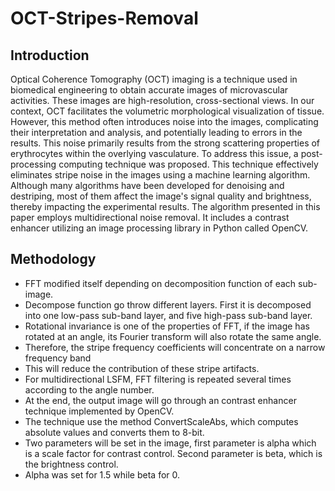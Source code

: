 # OCT-Stripes-Removal
## Introduction
Optical Coherence Tomography (OCT) imaging is a technique used in biomedical engineering to obtain accurate images of microvascular activities. These images are high-resolution, cross-sectional views. In our context, OCT facilitates the volumetric morphological visualization of tissue. However, this method often introduces noise into the images, complicating their interpretation and analysis, and potentially leading to errors in the results. This noise primarily results from the strong scattering properties of erythrocytes within the overlying vasculature. To address this issue, a post-processing computing technique was proposed. This technique effectively eliminates stripe noise in the images using a machine learning algorithm. Although many algorithms have been developed for denoising and destriping, most of them affect the image's signal quality and brightness, thereby impacting the experimental results. The algorithm presented in this paper employs multidirectional noise removal. It includes a contrast enhancer utilizing an image processing library in Python called OpenCV. 
## Methodology
* FFT modified itself depending on decomposition function of each sub-image.
* Decompose function go throw different layers. First it is decomposed into one low-pass sub-band layer, and five high-pass sub-band layer.
* Rotational invariance is one of the properties of FFT, if the image has rotated at an angle, its Fourier transform will also rotate the same angle. 
* Therefore, the stripe frequency coefficients will concentrate on a narrow frequency band
* This will reduce the contribution of these stripe artifacts. 
* For multidirectional LSFM, FFT filtering is repeated several times according to the angle number.
* At the end, the output image will go through an contrast enhancer technique implemented by OpenCV.
* The technique use the method ConvertScaleAbs, which computes absolute values and converts them to 8-bit.
* Two parameters will be set in the image, first parameter is alpha which is a scale factor for contrast control. Second parameter is beta, which is the brightness control.
* Alpha was set for 1.5 while beta for 0.
